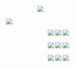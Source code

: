 　　　　　　![](https://i.ibb.co/JRyzSyTc/91f95a9a.png)

![](https://i.ibb.co/TMwWn5CL/Ba-l-ks-z24-20250916183817-1-1.png) 

　　　　　　　　![](https://64.media.tumblr.com/15bcfd477899ef9a88894e40062d98d7/429a29851e113cce-c5/s100x200/a1d1e08a0cdcbae1c0b4f9d477f98e931ac07f5e.pnj) ![](https://64.media.tumblr.com/45d66e3119bbf4dcc9ce3d0d6066eb6e/429a29851e113cce-a2/s100x200/ac772fa27724c0f7338ba17a6f6c2e8e55dbf892.pnj) ![](https://64.media.tumblr.com/b5ff258ea8ceb7a643a8872efeef7a14/429a29851e113cce-5c/s100x200/89c10f4bc8917ae8ce8437ed4f42a853fa9484db.pnj)

　　　　　　　　![](https://64.media.tumblr.com/ac78ec05177572e5ff264b79011d5455/429a29851e113cce-4f/s100x200/c520d093b31d4fc743cc4441d3d1142982392d13.pnj)  ![](https://64.media.tumblr.com/1ea4a8c3809db00f0ac7eefc14772992/429a29851e113cce-cd/s100x200/8fd806858a48972342c570bc84b6a95c8ccb3c92.gifv) ![](https://64.media.tumblr.com/d966806a0550e89c15c4888ff9979a6e/429a29851e113cce-c4/s100x200/f826c943fc37e15b28313318e3198a978ea9169e.pnj)

　　　　　　　　![](https://64.media.tumblr.com/9db6953504cdca0029b68c1d936a10ce/429a29851e113cce-1d/s100x200/77b4a859037f784170d884a3643cbffa8112920b.pnj) ![](https://64.media.tumblr.com/07abc5a55e335f95468847339afd484e/429a29851e113cce-01/s100x200/c36ebce1d865952a8865c9dcf8b4a4658ce02927.pnj) ![](https://64.media.tumblr.com/e7019dd6bd1dbdddf84d5afd8dc2c811/429a29851e113cce-d0/s100x200/61f18e5c2ddeba615f3959a644f3b6a66fd37a0f.pnj)
